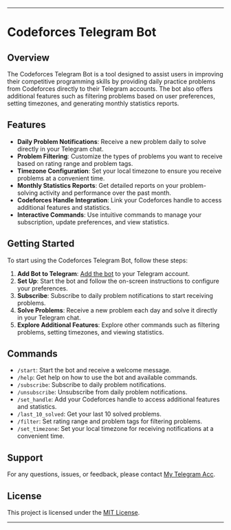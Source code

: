 
---

# Codeforces Telegram Bot

## Overview
The Codeforces Telegram Bot is a tool designed to assist users in improving their competitive programming skills by providing daily practice problems from Codeforces directly to their Telegram accounts. The bot also offers additional features such as filtering problems based on user preferences, setting timezones, and generating monthly statistics reports.

## Features
- **Daily Problem Notifications**: Receive a new problem daily to solve directly in your Telegram chat.
- **Problem Filtering**: Customize the types of problems you want to receive based on rating range and problem tags.
- **Timezone Configuration**: Set your local timezone to ensure you receive problems at a convenient time.
- **Monthly Statistics Reports**: Get detailed reports on your problem-solving activity and performance over the past month.
- **Codeforces Handle Integration**: Link your Codeforces handle to access additional features and statistics.
- **Interactive Commands**: Use intuitive commands to manage your subscription, update preferences, and view statistics.

## Getting Started
To start using the Codeforces Telegram Bot, follow these steps:
1. **Add Bot to Telegram**: [Add the bot](#) to your Telegram account.
2. **Set Up**: Start the bot and follow the on-screen instructions to configure your preferences.
3. **Subscribe**: Subscribe to daily problem notifications to start receiving problems.
4. **Solve Problems**: Receive a new problem each day and solve it directly in your Telegram chat.
5. **Explore Additional Features**: Explore other commands such as filtering problems, setting timezones, and viewing statistics.

## Commands
- `/start`: Start the bot and receive a welcome message.
- `/help`: Get help on how to use the bot and available commands.
- `/subscribe`: Subscribe to daily problem notifications.
- `/unsubscribe`: Unsubscribe from daily problem notifications.
- `/set_handle`: Add your Codeforces handle to access additional features and statistics.
- `/last_10_solved`: Get your last 10 solved problems.
- `/filter`: Set rating range and problem tags for filtering problems.
- `/set_timezone`: Set your local timezone for receiving notifications at a convenient time.

## Support
For any questions, issues, or feedback, please contact [My Telegram Acc](https://t.me/freakyLuffy).

## License
This project is licensed under the [MIT License](LICENSE).

---
